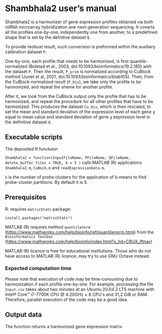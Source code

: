 # Shambhala2 user’s manual

Shambhala2 is a harmonizer of gene expression profiles obtained via both mRNA microarray hybridization ane next-generation sequencing.
It coverts all the profiles one-by-one, independently one from another, to a predefined shape that is set by the defnitive dataset `Q`.

To provide reobust result, such conversion is preformed within the auxiliary calibration dataset `P`.

One-by-one, each profile that needs to be harmonized, is first quantile-normalized (Bolstad et al., 2003, doi:10.1093/bioinformatics/19.2.185) with the dataset `P`. Then the result, `P_prim` is normalized according to CuBlock method (Junet et al, 2021, doi:10.1093/bioinformatics/btab105). Then, from the CuBlock-normalized result (`P_bis`), we take only the profile to be harmonized, and repeat the sheme for another profile.

After it, we took from the CuBlock output only the profile that has to be harmonized, and repeat the procedure for all other profiles that have to be harmonized. This produces the dataset `Cu_bis`, which is then rescaled, to set the mean and standard deviation of the expression level of each gene `g` equal to mean value and standard deviation of gene `g` expression level in the definitive dataset `Q`.


## Executable scripts

The deposited R functuion

`Shambhala2 = function(InputFileName, PFileName, QFileName, delete_buffer_files = TRUE, k = 5 )` calls MATLAB (R) applications `Shambhala2.m`, `CuBock.m` and `readExpressionData.m`.

`k` is the number of probe clusters for the application of k-means to find probe-cluster partitions. By default it is 5.
  
## Prerequisites 

R: requires `matrixStats` package:

```
install.packages("matrixStats")

```

MATLAB (R) requires method `quantilenorm` (https://www.mathworks.com/help/bioinfo/ref/quantilenorm.html) 
from the `Bioinformatics Toolbox` (https://www.mathworks.com/help/bioinfo/index.html?s_tid=CRUX_lftnav) 

MATLAB (R) licence is free for educational institutions. Those who do not have access to MATLAB (R) licence, may try to use GNU Octave instead.

### Expected computation time

Please note that execution of code may be time-consuming due to harmonization if each profile one-by-one. For example, processing the file `Input.csv` takes about two minutes at an Ubuntu 20.04.2 LTS machine with Intel® Core™ i7-7700K CPU @ 4.20GHz × 8 CPU's and 31,2 GiB or RAM. Therefore, parallel execution of the code may be a good idea. 

## Output data 

The function returns a harmonized gene expression matrix
